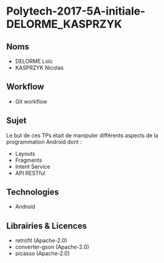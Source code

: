 # Polytech-2017-5A-initiale-DELORME_KASPRZYK

## Noms
- DELORME Loïc
- KASPRZYK Nicolas

## Workflow
- Git workflow

## Sujet
Le but de ces TPs était de manipuler différents aspects de la programmation Android dont :
- Layouts
- Fragments
- Intent Service
- API RESTful

## Technologies
- Android

## Librairies & Licences
- retrofit (Apache-2.0)
- converter-gson (Apache-2.0)
- picasso (Apache-2.0)